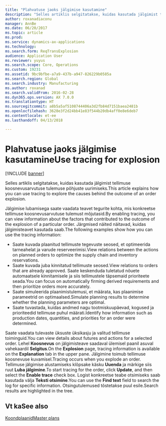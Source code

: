 ```yaml
---
title: "Plahvatuse jaoks jälgimise kasutamine"
description: "Selles artiklis selgitatakse, kuidas kasutada jälgimist tellimuse koosnevusarvutuse tulemuse põhjuste uurimiseks."
author: roxanadiaconu
manager: AnnBe
ms.date: 06/20/2017
ms.topic: article
ms.prod: 
ms.service: dynamics-ax-applications
ms.technology: 
ms.search.form: ReqTransExplosion
audience: Application User
ms.reviewer: yuyus
ms.search.scope: Core, Operations
ms.custom: 19231
ms.assetid: 9bc9bfbe-a7a9-437b-a947-826229b0585a
ms.search.region: Global
ms.search.industry: Manufacturing
ms.author: roxanad
ms.search.validFrom: 2016-02-28
ms.dyn365.ops.version: AX 7.0.0
ms.translationtype: HT
ms.sourcegitcommit: a8b5a5af5108744406a3d2fb84d7151baea2481b
ms.openlocfilehash: 3628e3f2d24bb41e83f544b20db4aff0e8e6deb7
ms.contentlocale: et-ee
ms.lasthandoff: 04/13/2018

---
```


# <a name="use-tracing-for-explosion"></a><span data-ttu-id="41248-103">Plahvatuse jaoks jälgimise kasutamine</span><span class="sxs-lookup"><span data-stu-id="41248-103">Use tracing for explosion</span></span>

[!INCLUDE [banner](../includes/banner.md)]

<span data-ttu-id="41248-104">Selles artiklis selgitatakse, kuidas kasutada jälgimist tellimuse koosnevusarvutuse tulemuse põhjuste uurimiseks.</span><span class="sxs-lookup"><span data-stu-id="41248-104">This article explains how you can use tracing to explore the causes behind the outcome of an order explosion.</span></span>

<span data-ttu-id="41248-105">Jälgimise lubamisega saate vaadata teavet tegurite kohta, mis konkreetse tellimuse koosnevusarvutuse tulemust mõjutasid.</span><span class="sxs-lookup"><span data-stu-id="41248-105">By enabling tracing, you can view information about the factors that contributed to the outcome of the explosion of a particular order.</span></span> <span data-ttu-id="41248-106">Järgmised näited näitavad, kuidas jälgimisteavet kasutada saab.</span><span class="sxs-lookup"><span data-stu-id="41248-106">The following examples show how you can use the tracing information:</span></span>

-   <span data-ttu-id="41248-107">Saate kuvada plaanitud tellimuste tegevuste seosed, et optimeerida tarneahelat ja varude reserveerimisi.</span><span class="sxs-lookup"><span data-stu-id="41248-107">View relations between the actions on planned orders to optimize the supply chain and inventory reservations.</span></span>
-   <span data-ttu-id="41248-108">Saate kuvada juba kinnitatud tellimuste seosed.</span><span class="sxs-lookup"><span data-stu-id="41248-108">View relations to orders that are already approved.</span></span> <span data-ttu-id="41248-109">Saate keskenduda tuletatud nõuete automaatsele kinnitamisele ja siis tellimustele täpsemaid prioriteete seada.</span><span class="sxs-lookup"><span data-stu-id="41248-109">You can focus on automatically firming derived requirements and then prioritize orders more accurately.</span></span>
-   <span data-ttu-id="41248-110">Saate simuleerida plaanimistulemusi, et määrata, kas plaanimise parameetrid on optimaalsed.</span><span class="sxs-lookup"><span data-stu-id="41248-110">Simulate planning results to determine whether the planning parameters are optimal.</span></span>
-   <span data-ttu-id="41248-111">Saate tuvastada, kuidas andmed nagu tootmiskuupäevad, kogused ja prioriteedid tellimuse puhul määrati.</span><span class="sxs-lookup"><span data-stu-id="41248-111">Identify how information such as production dates, quantities, and priorities for an order were determined.</span></span>

<span data-ttu-id="41248-112">Saate vaadata tulevaste üksuste üksikasju ja valitud tellimuse toiminguid.</span><span class="sxs-lookup"><span data-stu-id="41248-112">You can view details about futures and actions for a selected order.</span></span> <span data-ttu-id="41248-113">Lehel **Koosnevus** on jälgimisteave saadaval ülemisel paanil asuval vahekaardil **Selgitus**.</span><span class="sxs-lookup"><span data-stu-id="41248-113">On the **Explosion** page, tracing information is available on the **Explanation** tab in the upper pane.</span></span> <span data-ttu-id="41248-114">Jälgimine toimub tellimuse koosnevuse kuvamisel.</span><span class="sxs-lookup"><span data-stu-id="41248-114">Tracing occurs when you explode an order.</span></span> <span data-ttu-id="41248-115">Tellimuse jälgimise alustamiseks klõpsake käsku **Uuenda** ja märkige siis ruut **Luba jälgimine**.</span><span class="sxs-lookup"><span data-stu-id="41248-115">To start tracing for the order, click **Update**, and then select the **Enable trace** check box.</span></span> <span data-ttu-id="41248-116">Logist konkreetse teabe otsimiseks saab kasutada välja **Teksti otsimine**.</span><span class="sxs-lookup"><span data-stu-id="41248-116">You can use the **Find text** field to search the log for specific information.</span></span> <span data-ttu-id="41248-117">Otsingutulemused tõstetakse puul esile.</span><span class="sxs-lookup"><span data-stu-id="41248-117">Search results are highlighted in the tree.</span></span>

<a name="see-also"></a><span data-ttu-id="41248-118">Vt ka</span><span class="sxs-lookup"><span data-stu-id="41248-118">See also</span></span>
--------

[<span data-ttu-id="41248-119">Koondplaanid</span><span class="sxs-lookup"><span data-stu-id="41248-119">Master plans</span></span>](master-plans.md)




